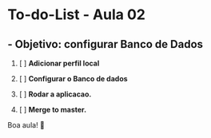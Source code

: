 # **To-do-List - Aula 02**

## **- Objetivo: configurar Banco de Dados**

1. [ ] **Adicionar perfil local**

2. [ ] **Configurar o Banco de dados**

3. [ ] **Rodar a aplicacao.**

4. [ ] **Merge to master.**

Boa aula! 🚀